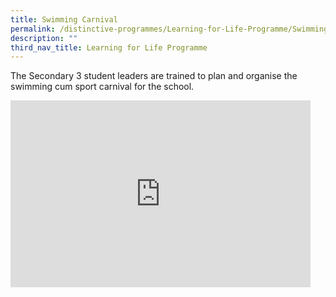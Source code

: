 ```yaml
---
title: Swimming Carnival
permalink: /distinctive-programmes/Learning-for-Life-Programme/Swimming-Carnival/
description: ""
third_nav_title: Learning for Life Programme
---
```

The Secondary 3 student leaders are trained to plan and organise the swimming cum sport carnival for the school.

<iframe allowfullscreen="true" height="299" width="480" frameborder="0" src="https://docs.google.com/presentation/d/e/2PACX-1vSvXtB0zH7dd9EMRnIptnAwmauypDGLC-rlR7dHOAVQrrDCLtL0N8Smu3NZWfKjwzs3ZW3166TZg1d2/embed?start=false&amp;loop=false&amp;delayms=3000"></iframe>